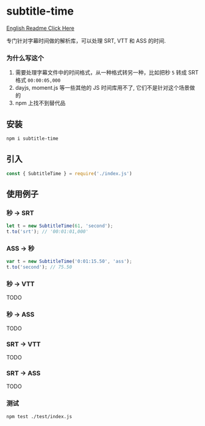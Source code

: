 # subtitle-time 
[English Readme Click Here](./README-en.md)   

专门针对字幕时间做的解析库，可以处理 SRT, VTT 和 ASS 的时间.    

### 为什么写这个
1. 需要处理字幕文件中的时间格式，从一种格式转另一种，比如把秒 `5` 转成 SRT 格式 `00:00:05,000`
2. dayjs, moment.js 等一些其他的 JS 时间库用不了, 它们不是针对这个场景做的
3. npm 上找不到替代品

## 安装
```bash
npm i subtitle-time
```

## 引入
```javascript
const { SubtitleTime } = require('./index.js')
```

## 使用例子

### 秒 -> SRT
```javascript
let t = new SubtitleTime(61, 'second');
t.to('srt'); // '00:01:01,000'
```

### ASS -> 秒
```javascript
var t = new SubtitleTime('0:01:15.50', 'ass');
t.to('second'); // 75.50
```

### 秒 -> VTT
TODO

### 秒 -> ASS
TODO

### SRT -> VTT
TODO

### SRT -> ASS
TODO


### 测试
```bash
npm test ./test/index.js
```
